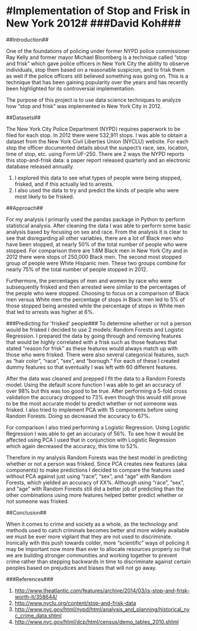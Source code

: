 #Implementation of Stop and Frisk in New York 2012#
###David Koh###
=======

##Introduction##

One of the foundations of policing under former NYPD police commissioner Ray Kelly and former mayor Michael Bloomberg is a technique called “stop and frisk” which gave police officers in New York City the ability to observe individuals, stop them based on a reasonable suspicion, and to frisk them as well if the police officers still believed something was going on. This is a technique that has been gaining popularity over the years and has recently been highlighted for its controversial implementation. 

The purpose of this project is to use data science techniques to analyze how “stop and frisk” was implemented in New York City in 2012. 

##Datasets##

The New York City Police Department (NYPD) requires paperwork to be filed for each stop. In 2012 there were 532,911 stops. I was able to obtain a dataset from the New York Civil Liberties Union (NYCLU) website. For each stop the officer documented details about the suspect’s race, sex, location, time of stop, etc. using Form UF-250. There are 2 ways the NYPD reports this stop-and-frisk data: a paper report released quarterly and an electronic database released annually. 
  1. I explored this data to see what types of people were being stopped, frisked, and if this actually led to arrests. 
  2. I also used the data to try and predict the kinds of people who were most likely to be frisked. 

##Approach##

For my analysis I primarily used the pandas package in Python to perform statistical analysis. After cleaning the data I was able to perform some basic analysis based by focusing on sex and race. From the analysis it is clear to see that disregarding all other variables, there are a lot of Black men who have been stopped, at nearly 50% of the total number of people who were stopped. For comparison there are 1.8M Black men in New York City and in 2012 there were stops of 250,000 Black men. The second most stopped group of people were White Hispanic men. These two groups combine for nearly 75% of the total number of people stopped in 2012. 

Furthermore, the percentages of men and women by race who were subsequently frisked and then arrested were similar to the percentages of the people who were stopped. Choosing to focus on a comparison of Black men versus White men the percentage of stops in Black men led to 5% of those stopped being arrested while the percentage of stops in White men that led to arrests was higher at 6%. 

###Predicting for 'frisked' people###
To determine whether or not a person would be frisked I decided to use 2 models: Random Forests and Logistic Regression. I prepared the data by going through and removing features that would be highly correlated with a frisk such as those features that stated “reason for frisk” as these features would always match up with those who were frisked. There were also several categorical features, such as “hair color”, “race”, “sex”, and “borough.” For each of these I created dummy features so that eventually I was left with 60 different features. 

After the data was cleaned and prepped I fit the data to a Random Forests model. Using the default score function I was able to get an accuracy of over 98% but this was too good to be true. After performing a 5-fold cross validation the accuracy dropped to 73% even though this would still prove to be the most accurate model to predict whether or not someone was frisked. I also tried to implement PCA with 15 components before using Random Forests. Doing so decreased the accuracy to 67%. 

For comparison I also tried performing a Logistic Regression. Using Logistic Regression I was able to get an accuracy of 56%. To see how it would be affected using PCA I used that in conjunction with Logistic Regression which again decreased the accuracy, this time to 52%. 

Therefore in my analysis Random Forests was the best model in predicting whether or not a person was frisked. Since PCA creates new features (aka components) to make predictions I decided to compare the features used without PCA against just using “race”, “sex”, and “age” with Random Forests, which yielded an accuracy of XX%. Although using “race”, “sex”, and “age” with Random Forests still did a better job of predicting than the other combinations using more features helped better predict whether or not someone was frisked. 

##Conclusion##

When it comes to crime and society as a whole, as the technology and methods used to catch criminals becomes better and more widely available we must be ever more vigilant that they are not used to discriminate. Ironically with this push towards colder, more “scientific” ways of policing it may be important now more than ever to allocate resources properly so that we are building stronger communities and working together to prevent crime rather than stepping backwards in time to discriminate against certain peoples based on prejudices and biases that will not go away. 

###References###

  1. http://www.theatlantic.com/features/archive/2014/03/is-stop-and-frisk-worth-it/358644/
  2. http://www.nyclu.org/content/stop-and-frisk-data
  3. http://www.nyc.gov/html/nypd/html/analysis_and_planning/historical_nyc_crime_data.shtml
  4. http://www.nyc.gov/html/dcp/html/census/demo_tables_2010.shtml


